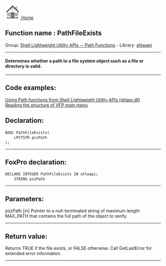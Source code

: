 [<img src="../../images/home.png"> Home ](https://github.com/VFPX/Win32API)  

## Function name : PathFileExists
Group: [Shell Lightweight Utility APIs -- Path Functions](../../functions_group.md#Shell_Lightweight_Utility_APIs_--_Path_Functions)  -  Library: [shlwapi](../../../libraries.md#shlwapi)  
***  


#### Determines whether a path to a file system object such as a file or directory is valid.
***  


## Code examples:
[Using Path functions from Shell Lightweight Utility APIs (shlapi.dll)](../../samples/sample_178.md)  
[Reading the structure of VFP main menu](../../samples/sample_337.md)  

## Declaration:
```foxpro  
BOOL PathFileExists(
    LPCTSTR pszPath
);  
```  
***  


## FoxPro declaration:
```foxpro  
DECLARE INTEGER PathFileExists IN shlwapi;
	STRING pszPath  
```  
***  


## Parameters:
pszPath 
[in] Pointer to a null-terminated string of maximum length MAX_PATH that contains the full path of the object to verify.  
***  


## Return value:
Returns TRUE if the file exists, or FALSE otherwise. Call GetLastError for extended error information.  
***  

